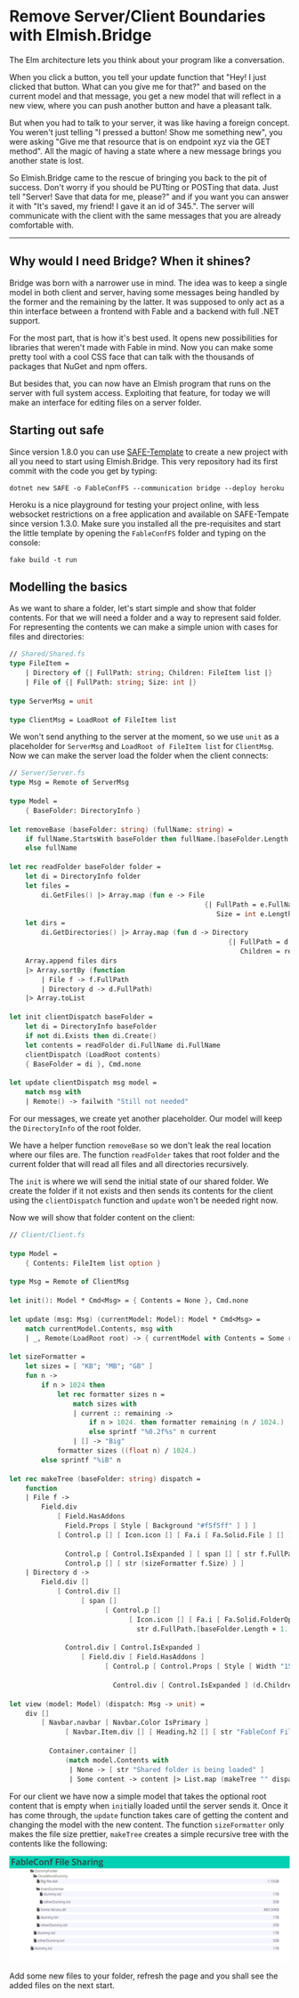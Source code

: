 # Remove Server/Client Boundaries with Elmish.Bridge

The Elm architecture lets you think about your program like a conversation.

When you click a button, you tell your update function that "Hey! I just clicked that button. What can you give me for that?" and based on the current model and that message, you get a new model that will reflect in a new view, where you can push another button and have a pleasant talk.

But when you had to talk to your server, it was like having a foreign concept. You weren't just telling "I pressed a button! Show me something new", you were asking "Give me that resource that is on endpoint xyz via the GET method". All the magic of having a state where a new message brings you another state is lost.

So Elmish.Bridge came to the rescue of bringing you back to the pit of success. Don't worry if you should be PUTting or POSTing that data. Just tell "Server! Save that data for me, please?" and if you want you can answer it with "It's saved, my friend! I gave it an id of 345.". The server will communicate with the client with the same messages that you are already comfortable with.

---

## Why would I need Bridge? When it shines?

Bridge was born with a narrower use in mind. The idea was to keep a single model in both client and server, having some messages being handled by the former and the remaining by the latter. It was supposed to only act as a thin interface between a frontend with Fable and a backend with full .NET support.

For the most part, that is how it's best used. It opens new possibilities for libraries that weren't made with Fable in mind. Now you can make some pretty tool with a cool CSS face that can talk with the thousands of packages that NuGet and npm offers.

But besides that, you can now have an Elmish program that runs on the server with full system access. Exploiting that feature, for today we will make an interface for editing files on a server folder.

## Starting out safe

Since version 1.8.0 you can use [SAFE-Template](https://safe-stack.github.io/docs/quickstart/) to create a new project with all you need to start using Elmish.Bridge. This very repository had its first commit with the code you get by typing:

```
dotnet new SAFE -o FableConfFS --communication bridge --deploy heroku
```

Heroku is a nice playground for testing your project online, with less websocket restrictions on a free application and available on SAFE-Tempate since version 1.3.0. Make sure you installed all the pre-requisites and start the little template by opening the `FableConfFS` folder and typing on the console:

```
fake build -t run
```

## Modelling the basics

As we want to share a folder, let's start simple and show that folder contents. For that we will need a folder and a way to represent said folder. For representing the contents we can make a simple union with cases for files and directories:

```fs
// Shared/Shared.fs
type FileItem =
    | Directory of {| FullPath: string; Children: FileItem list |}
    | File of {| FullPath: string; Size: int |}

type ServerMsg = unit

type ClientMsg = LoadRoot of FileItem list
```

We won't send anything to the server at the moment, so we use `unit` as a placeholder for `ServerMsg` and `LoadRoot of FileItem list` for `ClientMsg`. Now we can make the server load the folder when the client connects:

```fs
// Server/Server.fs
type Msg = Remote of ServerMsg

type Model =
    { BaseFolder: DirectoryInfo }

let removeBase (baseFolder: string) (fullName: string) =
    if fullName.StartsWith baseFolder then fullName.[baseFolder.Length..]
    else fullName

let rec readFolder baseFolder folder =
    let di = DirectoryInfo folder
    let files =
        di.GetFiles() |> Array.map (fun e -> File
                                                 {| FullPath = e.FullName |> removeBase baseFolder
                                                    Size = int e.Length |})
    let dirs =
        di.GetDirectories() |> Array.map (fun d -> Directory
                                                       {| FullPath = d.FullName |> removeBase baseFolder
                                                          Children = readFolder baseFolder d.FullName |})
    Array.append files dirs
    |> Array.sortBy (function
        | File f -> f.FullPath
        | Directory d -> d.FullPath)
    |> Array.toList

let init clientDispatch baseFolder =
    let di = DirectoryInfo baseFolder
    if not di.Exists then di.Create()
    let contents = readFolder di.FullName di.FullName
    clientDispatch (LoadRoot contents)
    { BaseFolder = di }, Cmd.none

let update clientDispatch msg model =
    match msg with
    | Remote() -> failwith "Still not needed"
```

For our messages, we create yet another placeholder. Our model will keep the `DirectoryInfo` of the root folder.

We have a helper function `removeBase` so we don't leak the real location where our files are. The function `readFolder` takes that root folder and the current folder that will read all files and all directories recursively.

The `init` is where we will send the initial state of our shared folder. We create the folder if it not exists and then sends its contents for the client using the `clientDispatch` function and `update` won't be needed right now.

Now we will show that folder content on the client:

```fs
// Client/Client.fs

type Model =
    { Contents: FileItem list option }

type Msg = Remote of ClientMsg

let init(): Model * Cmd<Msg> = { Contents = None }, Cmd.none

let update (msg: Msg) (currentModel: Model): Model * Cmd<Msg> =
    match currentModel.Contents, msg with
    | _, Remote(LoadRoot root) -> { currentModel with Contents = Some root }, Cmd.none

let sizeFormatter =
    let sizes = [ "KB"; "MB"; "GB" ]
    fun n ->
        if n > 1024 then
            let rec formatter sizes n =
                match sizes with
                | current :: remaining ->
                    if n > 1024. then formatter remaining (n / 1024.)
                    else sprintf "%0.2f%s" n current
                | [] -> "Big"
            formatter sizes ((float n) / 1024.)
        else sprintf "%iB" n

let rec makeTree (baseFolder: string) dispatch =
    function
    | File f ->
        Field.div
            [ Field.HasAddons
              Field.Props [ Style [ Background "#f5f5ff" ] ] ]
            [ Control.p [] [ Icon.icon [] [ Fa.i [ Fa.Solid.File ] [] ] ]

              Control.p [ Control.IsExpanded ] [ span [] [ str f.FullPath.[baseFolder.Length + 1..] ] ]
              Control.p [] [ str (sizeFormatter f.Size) ] ]
    | Directory d ->
        Field.div []
            [ Control.div []
                  [ span []
                        [ Control.p []
                              [ Icon.icon [] [ Fa.i [ Fa.Solid.FolderOpen ] [] ]
                                str d.FullPath.[baseFolder.Length + 1..] ] ] ]

              Control.div [ Control.IsExpanded ]
                  [ Field.div [ Field.HasAddons ]
                        [ Control.p [ Control.Props [ Style [ Width "15px" ] ] ] []

                          Control.div [ Control.IsExpanded ] (d.Children |> List.map (makeTree d.FullPath dispatch)) ] ] ]

let view (model: Model) (dispatch: Msg -> unit) =
    div []
        [ Navbar.navbar [ Navbar.Color IsPrimary ]
              [ Navbar.Item.div [] [ Heading.h2 [] [ str "FableConf File Sharing" ] ] ]

          Container.container []
              (match model.Contents with
               | None -> [ str "Shared folder is being loaded" ]
               | Some content -> content |> List.map (makeTree "" dispatch)) ]

```

For our client we have now a simple model that takes the optional root content that is empty when `init`ially loaded until the server sends it. Once it has come through, the `update` function takes care of getting the content and changing the model with the new content.
The function `sizeFormatter` only makes the file size prettier, `makeTree` creates a simple recursive tree with the contents like the following:

![makeTree result](./Images/SimpleTree.png)

Add some new files to your folder, refresh the page and you shall see the added files on the next start.